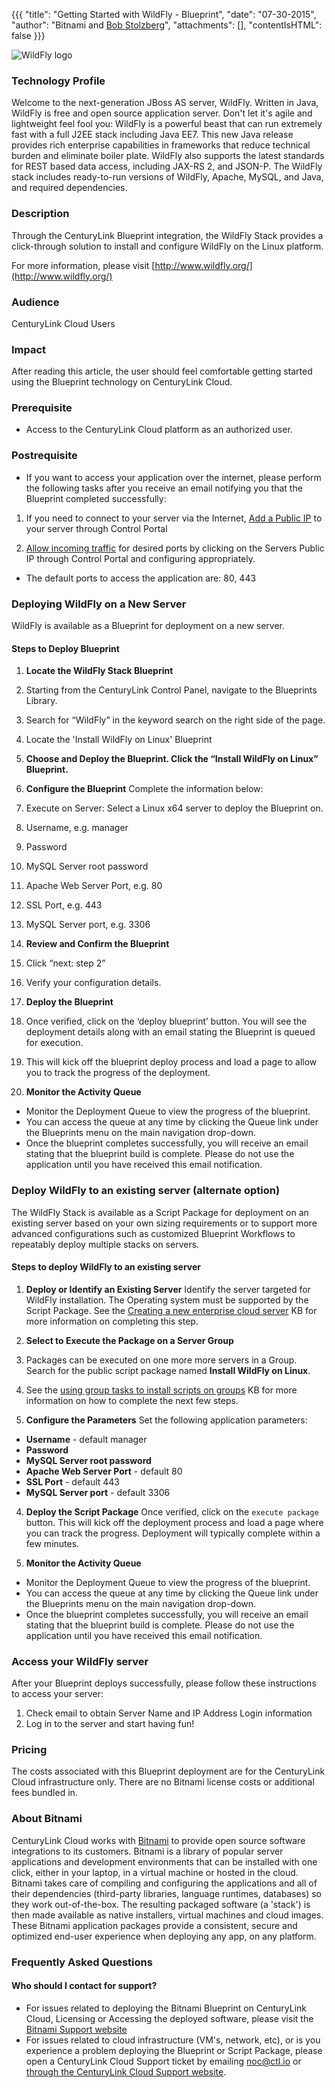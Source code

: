 {{{
  "title": "Getting Started with WildFly - Blueprint",
  "date": "07-30-2015",
  "author": "Bitnami and <a href='https://www.linkedin.com/in/bstolzberg'>Bob Stolzberg</a>",
  "attachments": [],
  "contentIsHTML": false
}}}

![WildFly logo](https://bitnami.com/assets/stacks/wildfly/img/wildfly-stack-220x234.png)

### Technology Profile
Welcome to the next-generation JBoss AS server, WildFly. Written in Java, WildFly is free and open source application server. Don't let it's agile and lightweight feel fool you: WildFly is a powerful beast that can run extremely fast with a full J2EE stack including Java EE7. This new Java release provides rich enterprise capabilities in frameworks that reduce technical burden and eliminate boiler plate. WildFly also supports the latest standards for REST based data access, including JAX-RS 2, and JSON-P. The WildFly stack includes ready-to-run versions of WildFly, Apache, MySQL, and Java, and required dependencies.

### Description
Through the CenturyLink Blueprint integration, the WildFly Stack provides a click-through solution to install and configure WildFly on the Linux platform.

For more information, please visit [http://www.wildfly.org/](http://www.wildfly.org/)

### Audience
CenturyLink Cloud Users

### Impact
After reading this article, the user should feel comfortable getting started using the Blueprint technology on CenturyLink Cloud.

### Prerequisite
- Access to the CenturyLink Cloud platform as an authorized user.

### Postrequisite
- If you want to access your application over the internet, please perform the following tasks after you receive an email notifying you that the Blueprint completed successfully:

1. If you need to connect to your server via the Internet, [Add a Public IP](../../Network/how-to-add-public-ip-to-virtual-machine.md) to your server through Control Portal

2. [Allow incoming traffic](../../Network/how-to-add-public-ip-to-virtual-machine.md) for desired ports by clicking on the Servers Public IP through Control Portal and configuring appropriately.
  * The default ports to access the application are: 80, 443

### Deploying WildFly on a New Server
WildFly is available as a Blueprint for deployment on a new server.

#### Steps to Deploy Blueprint
1. **Locate the WildFly Stack Blueprint**
  1. Starting from the CenturyLink Control Panel, navigate to the Blueprints Library.
  2. Search for “WildFly” in the keyword search on the right side of the page.
  3. Locate the 'Install WildFly on Linux' Blueprint

2. **Choose and Deploy the Blueprint. Click the “Install WildFly on Linux” Blueprint.**

3. **Configure the Blueprint** 
Complete the information below:

  1. Execute on Server: Select a Linux x64 server to deploy the Blueprint on.
  2. Username, e.g. manager
  3. Password
  4. MySQL Server root password
  5. Apache Web Server Port, e.g. 80
  6. SSL Port, e.g. 443
  7. MySQL Server port, e.g. 3306

4. **Review and Confirm the Blueprint**
  1. Click “next: step 2”
  2. Verify your configuration details.

5. **Deploy the Blueprint**
  1. Once verified, click on the ‘deploy blueprint’ button. You will see the deployment details along with an email stating the Blueprint is queued for execution.
  2. This will kick off the blueprint deploy process and load a page to allow you to track the progress of the deployment.

6. **Monitor the Activity Queue**
  * Monitor the Deployment Queue to view the progress of the blueprint.
  * You can access the queue at any time by clicking the Queue link under the Blueprints menu on the main navigation drop-down.
  * Once the blueprint completes successfully, you will receive an email stating that the blueprint build is complete. Please do not use the application until you have received this email notification.

### Deploy WildFly to an existing server (alternate option)
The WildFly Stack is available as a Script Package for deployment on an existing server based on your own sizing requirements or to support more advanced configurations such as customized Blueprint Workflows to repeatably deploy multiple stacks on servers.

#### Steps to deploy WildFly to an existing server
1. **Deploy or Identify an Existing Server**
Identify the server targeted for WildFly installation.  The Operating system must be supported by the Script Package.  See the [Creating a new enterprise cloud server](../../Servers/creating-a-new-enterprise-cloud-server.md) KB for more information on completing this step.

2. **Select to Execute the Package on a Server Group**
  1. Packages can be executed on one more more servers in a Group.  Search for the public script package named **Install WildFly on Linux**.
  2. See the [using group tasks to install scripts on groups](../../Servers/using-group-tasks-to-install-software-and-run-scripts-on-groups.md) KB for more information on how to complete the next few steps.

3. **Configure the Parameters**
Set the following application parameters:

* **Username** - default manager
* **Password**
* **MySQL Server root password**
* **Apache Web Server Port** - default 80
* **SSL Port** - default 443
* **MySQL Server port** - default 3306

4. **Deploy the Script Package**
Once verified, click on the `execute package` button. This will kick off the deployment process and load a page where you can track the progress. Deployment will typically complete within a few minutes.

5. **Monitor the Activity Queue**
  * Monitor the Deployment Queue to view the progress of the blueprint.
  * You can access the queue at any time by clicking the Queue link under the Blueprints menu on the main navigation drop-down.
  * Once the blueprint completes successfully, you will receive an email stating that the blueprint build is complete. Please do not use the application until you have received this email notification.

### Access your WildFly server
After your Blueprint deploys successfully, please follow these instructions to access your server:

  1. Check email to obtain Server Name and IP Address Login information
  2. Log in to the server and start having fun!

### Pricing
The costs associated with this Blueprint deployment are for the CenturyLink Cloud infrastructure only.  There are no Bitnami license costs or additional fees bundled in.

### About Bitnami
CenturyLink Cloud works with [Bitnami](http://www.bitnami.com) to provide open source software integrations to its customers.  Bitnami is a library of popular server applications and development environments that can be installed with one click, either in your laptop, in a virtual machine or hosted in the cloud. Bitnami takes care of compiling and configuring the applications and all of their dependencies (third-party libraries, language runtimes, databases) so they work out-of-the-box. The resulting packaged software (a 'stack') is then made available as native installers, virtual machines and cloud images. These Bitnami application packages provide a consistent, secure and optimized end-user experience when deploying any app, on any platform.

### Frequently Asked Questions

#### Who should I contact for support?
* For issues related to deploying the Bitnami Blueprint on CenturyLink Cloud, Licensing or Accessing the deployed software, please visit the [Bitnami Support website](http://www.bitnami.com/support)
* For issues related to cloud infrastructure (VM's, network, etc), or is you experience a problem deploying the Blueprint or Script Package, please open a CenturyLink Cloud Support ticket by emailing [noc@ctl.io](mailto:noc@ctl.io) or [through the CenturyLink Cloud Support website](https://t3n.zendesk.com/tickets/new).
